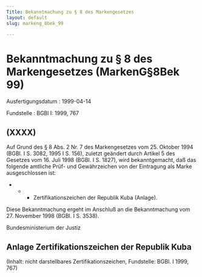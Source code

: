 ```yaml
---
Title: Bekanntmachung zu § 8 des Markengesetzes
layout: default
slug: markeng_8bek_99

---
```


# Bekanntmachung zu § 8 des Markengesetzes (MarkenG§8Bek 99)

Ausfertigungsdatum
:   1999-04-14

Fundstelle
:   BGBl I: 1999, 767



## (XXXX)

Auf Grund des § 8 Abs. 2 Nr. 7 des Markengesetzes vom 25. Oktober 1994
(BGBl. I S. 3082, 1995 I S. 156), zuletzt geändert durch Artikel 5 des
Gesetzes vom 16. Juli 1998 (BGBl. I S. 1827), wird bekanntgemacht, daß
das folgende amtliche Prüf- und Gewährzeichen von der Eintragung als
Marke ausgeschlossen ist:

*
    *
        *   Zertifikationszeichen der Republik Kuba (Anlage).









Diese Bekanntmachung ergeht im Anschluß an die Bekanntmachung vom 27.
November 1998 (BGBl. I S. 3538).

Bundesministerium der Justiz


## Anlage Zertifikationszeichen der Republik Kuba

(Inhalt: nicht darstellbares Zertifikationszeichen,
Fundstelle: BGBl. I 1999, 767)

